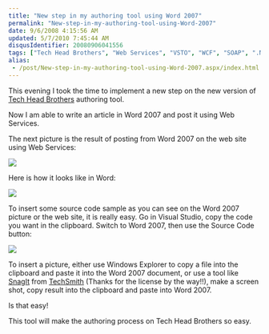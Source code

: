 ```yaml
---
title: "New step in my authoring tool using Word 2007"
permalink: "New-step-in-my-authoring-tool-using-Word-2007"
date: 9/6/2008 4:15:56 AM
updated: 5/7/2010 7:45:44 AM
disqusIdentifier: 20080906041556
tags: ["Tech Head Brothers", "Web Services", "VSTO", "WCF", "SOAP", ".NET Framework 3.5", "Office 2007", "Open XML", "WordML"]
alias:
 - /post/New-step-in-my-authoring-tool-using-Word-2007.aspx/index.html
---
```

This evening I took the time to implement a new step on the new version of [Tech Head Brothers](http://www.techheadbrothers.com/) authoring tool.

Now I am able to write an article in Word 2007 and post it using Web Services.
<!-- more -->

The next picture is the result of posting from Word 2007 on the web site using Web Services:

![](http://farm4.static.flickr.com/3111/2831423084_1db228a2e3_o.png)

Here is how it looks like in Word:

![](http://farm4.static.flickr.com/3228/2831435936_b79f366ba7_o.png) 

To insert some source code sample as you can see on the Word 2007 picture or the web site, it is really easy. Go in Visual Studio, copy the code you want in the clipboard. Switch to Word 2007, then use the Source Code button:

![](http://farm4.static.flickr.com/3283/2830607299_f9316c7694_o.png) 

To insert a picture, either use Windows Explorer to copy a file into the clipboard and paste it into the Word 2007 document, or use a tool like [SnagIt](http://www.techsmith.com/screen-capture.asp) from [TechSmith](http://www.techsmith.com/) (Thanks for the license by the way!!), make a screen shot, copy result into the clipboard and paste into Word 2007.

Is that easy!

This tool will make the authoring process on Tech Head Brothers so easy.

